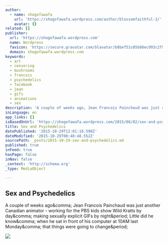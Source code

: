 ```yaml
---
author:
  - name: shogofawafa
    url: 'https://shogofawafa.wordpress.com/author/blossomfaithful-2/'
    avatar: {}
related: []
publisher:
  url: 'https://shogofawafa.wordpress.com'
  name: Wordpress
  favicon: 'https://secure.gravatar.com/blavatar/b8bef51c05b88ec993c2f9d12cfd6a05?s=16'
  domain: shogofawafa.wordpress.com
keywords:
  - art
  - censoring
  - mushrooms
  - francois
  - psychedelics
  - facebook
  - jean
  - gifs
  - animations
  - sex
description: 'A couple of weeks ago, Jean Francois Painchaud was just another Canadian animator - working for the PBS kids show Wild Kratts by day, making sexually explicit GIFs by night. Little did he know, when he sat in front of his computer at 10AM last Monday, that things were going to change.'
inLanguage: en
app_links: []
isBasedOnUrl: 'https://shogofawafa.wordpress.com/2015/08/02/sex-and-psychedelics/'
title: Sex and Psychedelics
datePublished: '2015-10-29T12:01:10.598Z'
dateModified: '2015-10-29T00:48:48.552Z'
sourcePath: _posts/2015-10-29-sex-and-psychedelics.md
published: true
inFeed: true
hasPage: false
inNav: false
_context: 'http://schema.org'
_type: MediaObject

---
```

<article style=""><h1>Sex and Psychedelics</h1><p>A couple of weeks ago&amp;comma; Jean Francois Painchaud was just another Canadian animator - working for the PBS kids show Wild Kratts by day&amp;comma; making sexually explicit GIFs by night&amp;period; Little did he know&amp;comma; when he sat in front of his computer at 10AM last Monday&amp;comma; that things were going to change&amp;period;</p><img src="https://shogofawafa.files.wordpress.com/2015/08/884538_454640654604169_1639568041_o.jpg?w=700&amp;h=525" /></article>